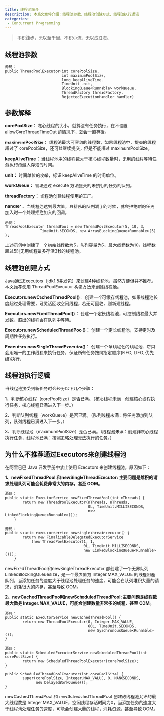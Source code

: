 ```yaml
---
title: 线程池简介
description: 本篇文章将介绍：线程池参数、线程池创建方式、线程池执行逻辑
categories:
 - Concurrent Programming
---
```


> 不积跬步，无以至千里。不积小流，无以成江海。

## 线程池参数

```
源码：
public ThreadPoolExecutor(int corePoolSize,
                          int maximumPoolSize,
                          long keepAliveTime,
                          TimeUnit unit,
                          BlockingQueue<Runnable> workQueue,
                          ThreadFactory threadFactory,
                          RejectedExecutionHandler handler)
```

## 参数解释

**corePoolSize：** 核心线程的大小，就算没有任务执行，在不设置 allowCoreThreadTimeOut 的情况下，就会一直存活。

**maximumPoolSize：** 线程池最大可容纳的线程数，如果线程池中，提交的线程超过了 corePoolSize，还可以继续提交，但是不能超过 maximumPoolSize。

**keepAliveTime：** 当线程池中的线程数大于核心线程数量时，无用的线程等待任务执行的最大存活的时间。

**unit：**
时间单位的枚举，标识 keepAliveTime 的时间单位。

**workQueue：**
管理通过 execute 方法提交的未执行的任务的队列。

**threadFactory：**
线程池创建线程使用的工厂。

**handler：**
当线程池达到最大值，且排队的队列满了的时候，就会拒绝新的任务加入时一个处理拒绝加入的回调。

```
示例：
ThreadPoolExecutor threadPool = new ThreadPoolExecutor(5, 10, 3,
                TimeUnit.SECONDS, new ArrayBlockingQueue<Runnable>(5)
);
```

上述示例中创建了一个初始线程数为5，队列容量为5，最大线程数为10，线程数超过5时无用线程最多存活3秒的线程池。

## 线程池创建方式

Java通过Executors（jdk1.5并发包）来创建4种线程池，虽然方便但并不推荐。本文推荐使用 ThreadPoolExecutor 构造方法来创建线程池。

**Executors.newCachedThreadPool()：** 创建一个可缓存线程池，如果线程池长度超过处理需要，可灵活回收空闲线程，若无可回收，则新建线程。

**Executors.newFixedThreadPool()：** 创建一个定长线程池，可控制线程最大并发数，超出的线程会在队列中等待。

**Executors.newScheduledThreadPool()：**
创建一个定长线程池，支持定时及周期性任务执行。

**Executors.newSingleThreadExecutor()：**
创建一个单线程化的线程池，它只会用唯一的工作线程来执行任务，保证所有任务按照指定顺序(FIFO, LIFO, 优先级)执行。

## 线程池执行逻辑

当线程池接受到新任务时会经历以下几个步骤：

1、判断核心线程（corePoolSize）是否已满。（核心线程未满：创建核心线程执行任务，核心线程已满进入下一步。）

2、判断队列线程（workQueue）是否已满。（队列线程未满：将任务添加到队列，队列线程已满进入下一步。）

3、判断线程池（maximumPoolSize）是否已满。（线程池未满：创建非核心线程执行任务，线程池已满：按照策略处理无法执行的任务。）

## 为什么不推荐通过Executors来创建线程池

在阿里巴巴 Java 开发手册中禁止使用 Executors 来创建线程池。原因如下：

**1、newFixedThreadPool 和 newSingleThreadExecutor:
主要问题是堆积的请求处理队列可能会耗费非常大的内存，甚至 OOM。**

```
源码：
public static ExecutorService newFixedThreadPool(int nThreads) {
        return new ThreadPoolExecutor(nThreads, nThreads,
                                      0L, TimeUnit.MILLISECONDS,
                                      new LinkedBlockingQueue<Runnable>());
    }
```

```
源码：
public static ExecutorService newSingleThreadExecutor() {
        return new FinalizableDelegatedExecutorService
            (new ThreadPoolExecutor(1, 1,
                                    0L, TimeUnit.MILLISECONDS,
                                    new LinkedBlockingQueue<Runnable>()));
    }
```

newFixedThreadPool和newSingleThreadExecutor 都创建了一个无界队列 LinkedBlockingQueuesize，是一个最大值为 Integer.MAX_VALUE 的线程阻塞队列，当添加任务的速度大于线程池处理任务的速度，可能会在队列堆积大量的请求，消耗很大的内存，甚至导致 OOM。

**2、newCachedThreadPool和newScheduledThreadPool:
主要问题是线程数最大数是 Integer.MAX_VALUE，可能会创建数量非常多的线程，甚至 OOM。**


```
源码：
public static ExecutorService newCachedThreadPool() {
        return new ThreadPoolExecutor(0, Integer.MAX_VALUE,
                                      60L, TimeUnit.SECONDS,
                                      new SynchronousQueue<Runnable>());
}
```

```
源码：
public static ScheduledExecutorService newScheduledThreadPool(int corePoolSize) {
        return new ScheduledThreadPoolExecutor(corePoolSize);
}

public ScheduledThreadPoolExecutor(int corePoolSize) {
        super(corePoolSize, Integer.MAX_VALUE, 0, NANOSECONDS,
              new DelayedWorkQueue());
}
```

newCachedThreadPool 和 newScheduledThreadPool 创建的线程池允许的最大线程数是 Integer.MAX_VALUE，空闲线程存活时间为0，当添加任务的速度大于线程池处理任务的速度，可能会创建大量的线程，消耗资源，甚至导致 OOM。

